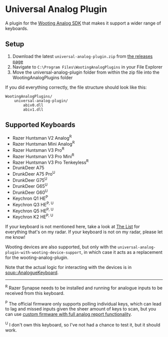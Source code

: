 # Universal Analog Plugin

A plugin for the [Wooting Analog SDK](https://github.com/WootingKb/wooting-analog-sdk) that makes it support a wider range of keyboards.

## Setup

1. Download the latest `universal-analog-plugin.zip` from [the releases page](https://github.com/calamity-inc/universal-analog-plugin/releases)
2. Navigate to `C:\Program Files\WootingAnalogPlugins` in your File Explorer
3. Move the universal-analog-plugin folder from within the zip file into the WootingAnalogPlugins folder

If you did everything correctly, the file structure should look like this:

```
WootingAnalogPlugins/
    universal-analog-plugin/
        abiv0.dll
        abiv1.dll
```

## Supported Keyboards

- Razer Huntsman V2 Analog<sup>R</sup>
- Razer Huntsman Mini Analog<sup>R</sup>
- Razer Huntsman V3 Pro<sup>R</sup>
- Razer Huntsman V3 Pro Mini<sup>R</sup>
- Razer Huntsman V3 Pro Tenkeyless<sup>R</sup>
- DrunkDeer A75
- DrunkDeer A75 Pro<sup>U</sup>
- DrunkDeer G75<sup>U</sup>
- DrunkDeer G65<sup>U</sup>
- DrunkDeer G60<sup>U</sup>
- Keychron Q1 HE<sup>P</sup>
- Keychron Q3 HE<sup>P, U</sup>
- Keychron Q5 HE<sup>P, U</sup>
- Keychron K2 HE<sup>P, U</sup>

If your keyboard is not mentioned here, take a look at [The List](https://github.com/calamity-inc/universal-analog-plugin/issues/1) for everything that's on my radar. If your keyboard is not on my radar, please let me know!

Wooting devices are also supported, but only with the `universal-analog-plugin-with-wooting-device-support`, in which case it acts as a replacement for the wooting-analog-plugin.

Note that the actual logic for interacting with the devices is in [soup::AnalogueKeyboard](https://github.com/calamity-inc/Soup/blob/senpai/soup/AnalogueKeyboard.cpp).

---

<sup>R</sup> Razer Synapse needs to be installed and running for analogue inputs to be received from this keyboard.

<sup>P</sup> The official firmware only supports polling individual keys, which can lead to lag and missed inputs given the sheer amount of keys to scan, but you can use [custom firmware with full analog report functionality](https://analogsense.org/firmware/).

<sup>U</sup> I don't own this keyboard, so I've not had a chance to test it, but it should work.
